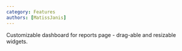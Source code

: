 ```yaml
---
category: Features
authors: [MatissJanis]
---
```


Customizable dashboard for reports page - drag-able and resizable widgets.
